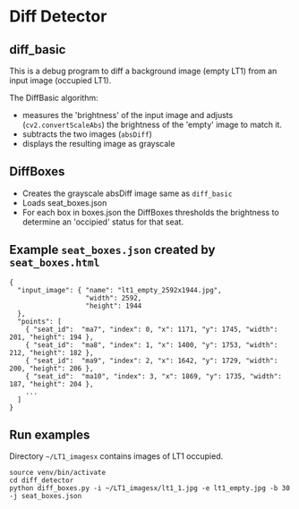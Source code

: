 # Diff Detector

## diff_basic

This is a debug program to diff a background image (empty LT1) from an input image (occupied LT1).

The DiffBasic algorithm:
* measures the 'brightness' of the input image and adjusts (`cv2.convertScaleAbs`) the brightness of the 'empty' image to match it.
* subtracts the two images (`absDiff`)
* displays the resulting image as grayscale

## DiffBoxes

* Creates the grayscale absDiff image same as `diff_basic`
* Loads seat_boxes.json
* For each box in boxes.json the DiffBoxes thresholds the brightness to determine an 'occipied' status for that seat.

## Example `seat_boxes.json` created by `seat_boxes.html`
```
{
  "input_image": { "name": "lt1_empty_2592x1944.jpg",
                   "width": 2592,
                   "height": 1944
  },
  "points": [
    { "seat_id":  "ma7", "index": 0, "x": 1171, "y": 1745, "width": 201, "height": 194 },
    { "seat_id":  "ma8", "index": 1, "x": 1400, "y": 1753, "width": 212, "height": 182 },
    { "seat_id":  "ma9", "index": 2, "x": 1642, "y": 1729, "width": 200, "height": 206 },
    { "seat_id":  "ma10", "index": 3, "x": 1869, "y": 1735, "width": 187, "height": 204 },
    ...
  ]
}
```

## Run examples

Directory `~/LT1_imagesx` contains images of LT1 occupied.

```
source venv/bin/activate
cd diff_detector
python diff_boxes.py -i ~/LT1_imagesx/lt1_1.jpg -e lt1_empty.jpg -b 30 -j seat_boxes.json
```
